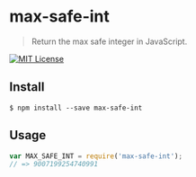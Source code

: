 # max-safe-int

> Return the max safe integer in JavaScript.

[![MIT License](https://img.shields.io/badge/license-MIT_License-green.svg?style=flat-square)](https://github.com/mock-end/max-safe-int/blob/master/LICENSE)

## Install

```
$ npm install --save max-safe-int 
```

## Usage

```js
var MAX_SAFE_INT = require('max-safe-int');
// => 9007199254740991
```
